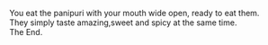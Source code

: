 You eat the panipuri with your mouth wide open, ready to eat them.  
They simply taste amazing,sweet and spicy at the same time.  
The End.
